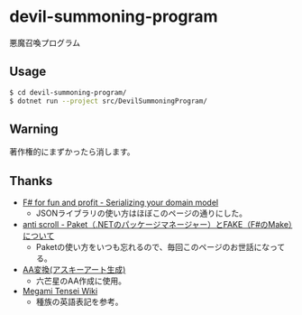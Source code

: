 # devil-summoning-program
悪魔召喚プログラム

## Usage

```bash
$ cd devil-summoning-program/
$ dotnet run --project src/DevilSummoningProgram/
```

## Warning
著作権的にまずかったら消します。

## Thanks
* [F# for fun and profit - Serializing your domain model](https://fsharpforfunandprofit.com/posts/serializating-your-domain-model/)
    * JSONライブラリの使い方はほぼこのページの通りにした。
* [anti scroll - Paket（.NETのパッケージマネージャー）とFAKE（F#のMake）について](https://tategakibunko.hatenablog.com/entry/2019/07/09/123655)
    * Paketの使い方をいつも忘れるので、毎回このページのお世話になってる。
* [AA変換(アスキーアート生成)](https://tool-taro.com/image_to_ascii/)
    * 六芒星のAA作成に使用。
* [Megami Tensei Wiki](https://megamitensei.fandom.com/wiki/Race_and_species)
    * 種族の英語表記を参考。
